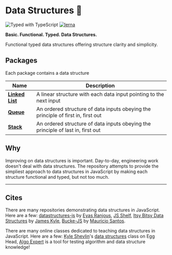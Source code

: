 # Data Structures 🦄

![Typed with TypeScript](https://flat.badgen.net/badge/icon/Typed?icon=typescript&label&labelColor=blue&color=555555)
[![lerna](https://img.shields.io/badge/maintained%20with-lerna-cc00ff.svg)](https://lerna.js.org/)

**Basic. Functional. Typed. Data Structures.**

Functional typed data structures offering structure clarity and simplicity.

## Packages

Each package contains a data structure

| Name                                      | Description                 |
| ----------------------------------------- | --------------------------- |
| **[Linked List](/packages/linked-list/)** | A linear structure with each data input pointing to the next input |
| **[Queue](/packages/queue)** | An ordered structure of data inputs obeying the principle of first in, first out  |
| **[Stack](/packages/stack)** | An ordered structure of data inputs obeying the principle of last in, first out |

## Why

Improving on data structures is important. Day-to-day, engineering work doesn't deal with data structures. The repository attempts to provide the simpliest approach to data structures in JavaScript by making each structure functional and typed, but not too much.

---
## Cites

There are many repositories demonstrating data structures in JavaScript. Here are a few: [datastructures-js](https://github.com/eyas-ranjous/datastructures-js/) by [Eyas Ranjous](https://github.com/eyas-ranjous), [JS Shelf](https://github.com/js-shelf), [Itsy Bitsy Data Structures](https://github.com/jamiebuilds/itsy-bitsy-data-structures/) by [James Kyle](https://github.com/jamiebuilds), [Bucke-JS](https://github.com/mauriciosantos/Buckets-JS) by [Mauricio Santos](https://github.com/mauriciosantos/Buckets-JS).

There are many online classes dedicated to teaching data structures in JavaScript. Here are a few: [Kyle Shevlin](https://github.com/kyleshevlin)'s [data structures](https://egghead.io/courses/data-structures-and-algorithms-in-javascript) class on Egg Head, [Algo Expert](algoexpert.io) is a tool for testing algorithm and data structure knowledge!
